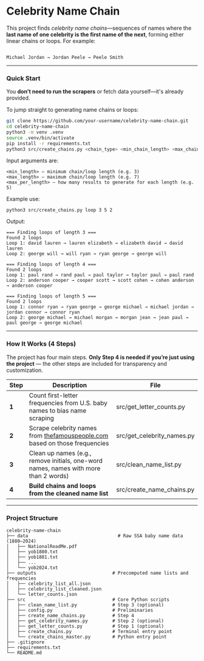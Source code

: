 # Celebrity Name Chain

This project finds *celebrity name chains*—sequences of names where the **last name of one celebrity is the first name of the next**, forming either linear chains or loops. For example:
```

Michael Jordan → Jordan Peele → Peele Smith

````
---

### Quick Start

You **don’t need to run the scrapers** or fetch data yourself—it's already provided.

To jump straight to generating name chains or loops:

```bash
git clone https://github.com/your-username/celebrity-name-chain.git
cd celebrity-name-chain
python3 -m venv .venv
source .venv/bin/activate
pip install -r requirements.txt
python3 src/create_chains.py <chain_type> <min_chain_length> <max_chain_length> <chain_outsputs_per_length>
````

Input arguments are:
```<chain_type> — either 'loop' or 'chain'
<min_length> — minimum chain/loop length (e.g. 3)
<max_length> — maximum chain/loop length (e.g. 7)
<max_per_length> — how many results to generate for each length (e.g. 5)
```

Example use:
```
python3 src/create_chains.py loop 3 5 2
```

Output:
```
=== Finding loops of length 3 ===
Found 2 loops
Loop 1: david lauren → lauren elizabeth → elizabeth david → david lauren
Loop 2: george will → will ryan → ryan george → george will

=== Finding loops of length 4 ===
Found 2 loops
Loop 1: paul rand → rand paul → paul taylor → taylor paul → paul rand
Loop 2: anderson cooper → cooper scott → scott cohen → cohen anderson → anderson cooper

=== Finding loops of length 5 ===
Found 2 loops
Loop 1: connor ryan → ryan george → george michael → michael jordan → jordan connor → connor ryan
Loop 2: george michael → michael morgan → morgan jean → jean paul → paul george → george michael
```

---

### How It Works (4 Steps)
  
The project has four main steps. **Only Step 4 is needed if you’re just using the project** — the other steps are included for transparency and customization.

|**Step**|**Description**|**File**|
|---|---|---|
|**1**|Count first-letter frequencies from U.S. baby names to bias name scraping|src/get_letter_counts.py|
|**2**|Scrape celebrity names from [thefamouspeople.com](https://www.thefamouspeople.com/) based on those frequencies|src/get_celebrity_names.py|
|**3**|Clean up names (e.g., remove initials, one-word names, names with more than 2 words)|src/clean_name_list.py|
|**4**|**Build chains and loops from the cleaned name list**|src/create_name_chains.py|

---

###  Project Structure

```
celebrity-name-chain
├── data                                 # Raw SSA baby name data (1880–2024)
│   ├── NationalReadMe.pdf
│   ├── yob1880.txt
│   ├── yob1881.txt
│   ├── ...
│   └── yob2024.txt
├── outputs                            # Precomputed name lists and frequencies
│   ├── celebrity_list_all.json
│   ├── celebrity_list_cleaned.json
│   └── letter_counts.json
├── src                                # Core Python scripts
│   ├── clean_name_list.py             # Step 3 (optional)
│   ├── config.py                      # Preliminaries
│   ├── create_name_chains.py          # Step 4
│   ├── get_celebrity_names.py         # Step 2 (optional)
│   ├── get_letter_counts.py           # Step 1 (optional)
│   ├── create_chains.py               # Terminal entry point
│   └── create_chains_master.py        # Python entry point
├── .gitignore
├── requirements.txt
└── README.md
```

